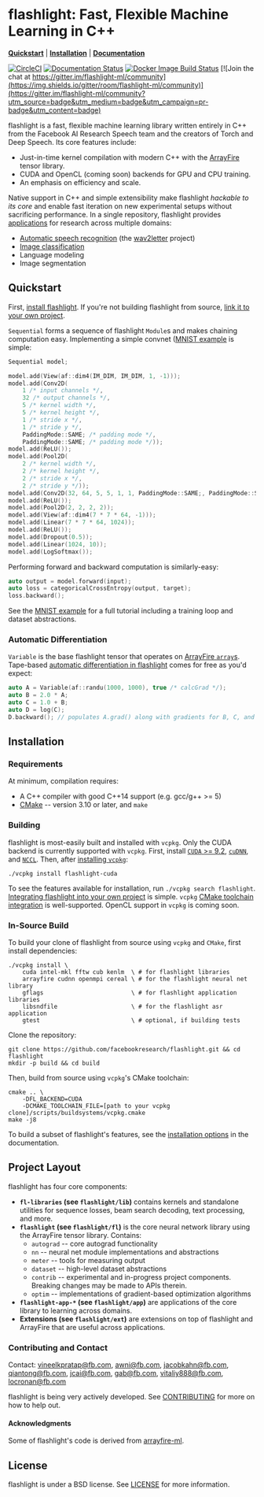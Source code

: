 # flashlight: Fast, Flexible Machine Learning in C++

[**Quickstart**](#quickstart)
| [**Installation**](#installation)
| [**Documentation**](https://fl.readthedocs.io/en/latest/)

[![CircleCI](https://circleci.com/gh/facebookresearch/flashlight.svg?style=shield)](https://circleci.com/gh/facebookresearch/flashlight)
[![Documentation Status](https://img.shields.io/readthedocs/fl.svg)](https://fl.readthedocs.io/en/latest/)
[![Docker Image Build Status](https://img.shields.io/github/workflow/status/facebookresearch/flashlight/Publish%20Docker%20images?label=docker%20image%20build)](https://hub.docker.com/r/flml/flashlight/tags)
[![Join the chat at https://gitter.im/flashlight-ml/community](https://img.shields.io/gitter/room/flashlight-ml/community)](https://gitter.im/flashlight-ml/community?utm_source=badge&utm_medium=badge&utm_campaign=pr-badge&utm_content=badge)

flashlight is a fast, flexible machine learning library written entirely in C++
from the Facebook AI Research Speech team and the creators of Torch and
Deep Speech. Its core features include:
- Just-in-time kernel compilation with modern C++ with the [ArrayFire](https://github.com/arrayfire/arrayfire)
tensor library.
- CUDA and OpenCL (coming soon) backends for GPU and CPU training.
- An emphasis on efficiency and scale.

Native support in C++ and simple extensibility make flashlight *hackable to its core* and enable fast iteration on new experimental setups without sacrificing performance. In a single repository, flashlight provides [applications](https://github.com/facebookresearch/flashlight/tree/master/flashlight/app) for research across multiple domains:
- [Automatic speech recognition](https://github.com/facebookresearch/flashlight/tree/master/flashlight/app/asr) (the [wav2letter](https://github.com/facebookresearch/wav2letter/) project)
- [Image classification](https://github.com/facebookresearch/flashlight/tree/master/flashlight/app/imclass)
- Language modeling
- Image segmentation

## Quickstart

First, [install flashlight](#installation). If you're not building flashlight from source, [link it to your own project](https://fl.readthedocs.io/en/latest/installation.html#building-your-project-with-flashlight).

`Sequential` forms a sequence of flashlight `Module`s and makes chaining computation easy. Implementing a simple convnet ([MNIST example](https://github.com/facebookresearch/flashlight/blob/master/flashlight/fl/examples/Mnist.cpp) is simple:
```c++
Sequential model;

model.add(View(af::dim4(IM_DIM, IM_DIM, 1, -1)));
model.add(Conv2D(
    1 /* input channels */,
    32 /* output channels */,
    5 /* kernel width */,
    5 /* kernel height */,
    1 /* stride x */,
    1 /* stride y */,
    PaddingMode::SAME; /* padding mode */,
    PaddingMode::SAME; /* padding mode */));
model.add(ReLU());
model.add(Pool2D(
    2 /* kernel width */,
    2 /* kernel height */,
    2 /* stride x */,
    2 /* stride y */));
model.add(Conv2D(32, 64, 5, 5, 1, 1, PaddingMode::SAME;, PaddingMode::SAME;));
model.add(ReLU());
model.add(Pool2D(2, 2, 2, 2));
model.add(View(af::dim4(7 * 7 * 64, -1)));
model.add(Linear(7 * 7 * 64, 1024));
model.add(ReLU());
model.add(Dropout(0.5));
model.add(Linear(1024, 10));
model.add(LogSoftmax());
```

Performing forward and backward computation is similarly-easy:
```c++
auto output = model.forward(input);
auto loss = categoricalCrossEntropy(output, target);
loss.backward();
```

See the [MNIST example](https://fl.readthedocs.io/en/latest/mnist.html) for a full tutorial including a training loop and dataset abstractions.

### Automatic Differentiation

`Variable` is the base flashlight tensor that operates on [ArrayFire `array`s](http://arrayfire.org/docs/classaf_1_1array.htm). Tape-based [automatic differentiation in flashlight](https://fl.readthedocs.io/en/latest/autograd.html) comes for free as you'd expect:
```c++
auto A = Variable(af::randu(1000, 1000), true /* calcGrad */);
auto B = 2.0 * A;
auto C = 1.0 + B;
auto D = log(C);
D.backward(); // populates A.grad() along with gradients for B, C, and D.
```

## Installation
### Requirements
At minimum, compilation requires:
- A C++ compiler with good C++14 support (e.g. gcc/g++ >= 5)
- [CMake](https://cmake.org/) -- version 3.10 or later, and ``make``

### Building
flashlight is most-easily built and installed with `vcpkg`. Only the CUDA backend is currently supported with `vcpkg`. First, install [`CUDA` >= 9.2](https://developer.nvidia.com/cuda-downloads), [`cuDNN`](https://docs.nvidia.com/deeplearning/cudnn/install-guide/index.html), and [`NCCL`](https://docs.nvidia.com/deeplearning/nccl/install-guide/index.html). Then, after [installing `vcpkg`](https://github.com/microsoft/vcpkg#getting-started):
```
./vcpkg install flashlight-cuda
```
To see the features available for installation, run `./vcpkg search flashlight`. [Integrating flashlight into your own project](https://vcpkg.readthedocs.io/en/latest/examples/installing-and-using-packages/#cmake) is simple. `vcpkg` [CMake toolchain integration](https://vcpkg.readthedocs.io/en/latest/examples/installing-and-using-packages/#cmake) is well-supported. OpenCL support in `vcpkg` is coming soon.

### In-Source Build

To build your clone of flashlight from source using `vcpkg` and `CMake`, first install dependencies:
```
./vcpkg install \
    cuda intel-mkl fftw cub kenlm  \ # for flashlight libraries
    arrayfire cudnn openmpi cereal \ # for the flashlight neural net library
    gflags                         \ # for flashlight application libraries
    libsndfile                     \ # for the flashlight asr application
    gtest                          \ # optional, if building tests
```
Clone the repository:
```
git clone https://github.com/facebookresearch/flashlight.git && cd flashlight
mkdir -p build && cd build
```
Then, build from source using `vcpkg`'s CMake toolchain:
```
cmake .. \
    -DFL_BACKEND=CUDA
    -DCMAKE_TOOLCHAIN_FILE=[path to your vcpkg clone]/scripts/buildsystems/vcpkg.cmake
make -j8
```
To build a subset of flashlight's features, see the [installation options](https://fl.readthedocs.io/en/latest/installation.html) in the documentation.

## Project Layout

flashlight has four core components:
- **`fl-libraries` (see `flashlight/lib`)** contains kernels and standalone utilities for sequence losses, beam search decoding, text processing, and more.
- **`flashlight` (see `flashlight/fl`)** is the core neural network library using the ArrayFire tensor library. Contains:
  - `autograd` -- core autograd functionality
  - `nn` -- neural net module implementations and abstractions
  - `meter` -- tools for measuring output
  - `dataset` -- high-level dataset abstractions
  - `contrib` -- experimental and in-progress project components. Breaking changes may be made to APIs therein.
  - `optim` -- implementations of gradient-based optimization algorithms
- **`flashlight-app-*` (see `flashlight/app`)** are applications of the core library to learning across domains.
- **Extensions (see `flashlight/ext`)** are extensions on top of flashlight and ArrayFire that are useful across applications.

### Contributing and Contact
Contact: vineelkpratap@fb.com, awni@fb.com, jacobkahn@fb.com, qiantong@fb.com,
jcai@fb.com,  gab@fb.com, vitaliy888@fb.com, locronan@fb.com

flashlight is being very actively developed. See
[CONTRIBUTING](CONTRIBUTING.md) for more on how to help out.

#### Acknowledgments
Some of flashlight's code is derived from
[arrayfire-ml](https://github.com/arrayfire/arrayfire-ml/).

## License
flashlight is under a BSD license. See [LICENSE](LICENSE) for more information.

